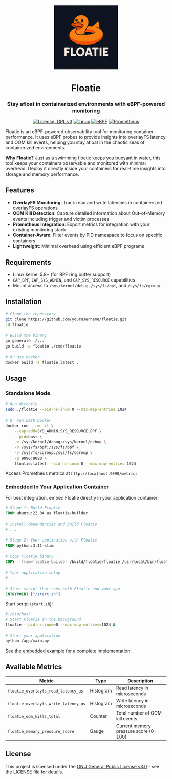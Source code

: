 <div align="center">
  <img src="images/logo-ducky.png" alt="Floatie Logo" width="200"/>
  
  # Floatie
  
  ### Stay afloat in containerized environments with eBPF-powered monitoring
  
  [![License: GPL v3](https://img.shields.io/badge/License-GPLv3-blue.svg)](https://www.gnu.org/licenses/gpl-3.0)
  [![Linux](https://img.shields.io/badge/platform-linux-lightgrey)](https://www.kernel.org/)
  [![eBPF](https://img.shields.io/badge/tech-eBPF-orange)](https://ebpf.io/)
  [![Prometheus](https://img.shields.io/badge/metrics-prometheus-red)](https://prometheus.io/)
  
</div>

Floatie is an eBPF-powered observability tool for monitoring container performance. It uses eBPF probes to provide insights into overlayFS latency and OOM kill events, helping you stay afloat in the chaotic seas of containerized environments. 

**Why Floatie?** Just as a swimming floatie keeps you buoyant in water, this tool keeps your containers observable and monitored with minimal overhead. Deploy it directly inside your containers for real-time insights into storage and memory performance.

## Features

- **OverlayFS Monitoring**: Track read and write latencies in containerized overlayFS operations
- **OOM Kill Detection**: Capture detailed information about Out-of-Memory events including trigger and victim processes
- **Prometheus Integration**: Export metrics for integration with your existing monitoring stack
- **Container-Aware**: Filter events by PID namespace to focus on specific containers
- **Lightweight**: Minimal overhead using efficient eBPF programs

## Requirements

- Linux kernel 5.8+ (for BPF ring buffer support)
- `CAP_BPF`, `CAP_SYS_ADMIN`, and `CAP_SYS_RESOURCE` capabilities
- Mount access to `/sys/kernel/debug`, `/sys/fs/bpf`, and `/sys/fs/cgroup`

## Installation

```bash
# Clone the repository
git clone https://github.com/yourusername/floatie.git
cd floatie

# Build the binary
go generate ./...
go build -o floatie ./cmd/floatie

# Or use Docker
docker build -t floatie:latest .
```

## Usage

### Standalone Mode

```bash
# Run directly
sudo ./floatie --pid-ns-inum 0 --max-map-entries 1024

# Or run with Docker
docker run --rm -it \
    --cap-add=SYS_ADMIN,SYS_RESOURCE,BPF \
    --pid=host \
    -v /sys/kernel/debug:/sys/kernel/debug \
    -v /sys/fs/bpf:/sys/fs/bpf \
    -v /sys/fs/cgroup:/sys/fs/cgroup \
    -p 9090:9090 \
    floatie:latest --pid-ns-inum 0 --max-map-entries 1024
```

Access Prometheus metrics at `http://localhost:9090/metrics`

### Embedded In Your Application Container

For best integration, embed Floatie directly in your application container:

```dockerfile
# Stage 1: Build Floatie
FROM ubuntu:22.04 as floatie-builder

# Install dependencies and build Floatie
# ...

# Stage 2: Your application with Floatie
FROM python:3.11-slim

# Copy Floatie binary
COPY --from=floatie-builder /build/floatie/floatie /usr/local/bin/floatie

# Your application setup
# ...

# Start script that runs both Floatie and your app
ENTRYPOINT ["/start.sh"]
```

Start script (`start.sh`):
```bash
#!/bin/bash
# Start Floatie in the background
floatie --pid-ns-inum=0 --max-map-entries=1024 &

# Start your application
python /app/main.py
```

See the [embedded example](examples/embedded/) for a complete implementation.

## Available Metrics

| Metric | Type | Description |
|--------|------|-------------|
| `floatie_overlayfs_read_latency_us` | Histogram | Read latency in microseconds |
| `floatie_overlayfs_write_latency_us` | Histogram | Write latency in microseconds |
| `floatie_oom_kills_total` | Counter | Total number of OOM kill events |
| `floatie_memory_pressure_score` | Gauge | Current memory pressure score (0-100) |

## License

This project is licensed under the [GNU General Public License v3.0](LICENSE) - see the LICENSE file for details.